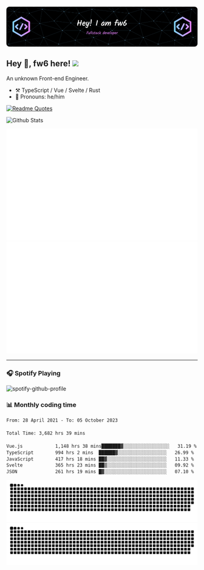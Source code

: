 ![Header](github-header-image.png)

## Hey 👋, fw6 here! <img src="https://github.githubassets.com/images/mona-whisper.gif" height="24" />


An unknown Front-end Engineer.

-   :hammer_and_pick: TypeScript / Vue / Svelte / Rust
-   :man: Pronouns: he/him


[![Readme Quotes](https://quotes-github-readme.vercel.app/api?type=horizontal&theme=algolia)](https://github.com/piyushsuthar/github-readme-quotes)



![Github Stats](https://github-readme-stats.vercel.app/api?username=fw6&bg_color=30,e96443,904e95&title_color=fff&text_color=fff)

![](https://raw.githubusercontent.com/fw6/github-stats-transparent/output/generated/overview.svg)
![](https://raw.githubusercontent.com/fw6/github-stats-transparent/output/generated/languages.svg)


---

### 🎧 Spotify Playing

<!-- ![spotify-github-profile](/img/default.svg) -->

![spotify-github-profile](https://spotify-github-profile.vercel.app/api/view.svg?uid=r6wn4hdvypv0lkzyrj0e0pjct&cover_image=true&theme=default&show_offline=true&background_color=9a10ad&interchange=true&bar_color_cover=true)



### :bar_chart: Monthly coding time 

<!--START_SECTION:waka-->

```txt
From: 28 April 2021 - To: 05 October 2023

Total Time: 3,682 hrs 39 mins

Vue.js            1,148 hrs 38 mins███████▓░░░░░░░░░░░░░░░░░   31.19 %
TypeScript        994 hrs 2 mins  ██████▓░░░░░░░░░░░░░░░░░░   26.99 %
JavaScript        417 hrs 18 mins ██▓░░░░░░░░░░░░░░░░░░░░░░   11.33 %
Svelte            365 hrs 23 mins ██▒░░░░░░░░░░░░░░░░░░░░░░   09.92 %
JSON              261 hrs 19 mins █▓░░░░░░░░░░░░░░░░░░░░░░░   07.10 %
```

<!--END_SECTION:waka-->




![github contribution grid snake animation](https://raw.githubusercontent.com/platane/platane/output/github-contribution-grid-snake-dark.svg#gh-dark-mode-only)![github contribution grid snake animation](https://raw.githubusercontent.com/platane/platane/output/github-contribution-grid-snake.svg#gh-light-mode-only)
